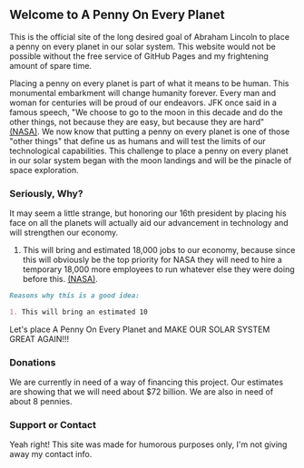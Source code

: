 ## Welcome to A Penny On Every Planet

This is the official site of the long desired goal of Abraham Lincoln to place a penny on every planet in our solar system. This website would not be possible without the free service of GitHub Pages and my frightening amount of spare time.

Placing a penny on every planet is part of what it means to be human. This monumental embarkment will change humanity forever. Every man and woman for centuries will be proud of our endeavors. JFK once said in a famous speech, "We choose to go to the moon in this decade and do the other things, not because they are easy, but because they are hard" [(NASA)](https://www.nasa.gov/50th/50th_magazine/kennedyLetter.html). We now know that putting a penny on every planet is one of those "other things" that define us as humans and will test the limits of our technological capabilities. This challenge to place a penny on every planet in our solar system began with the moon landings and will be the pinacle of space exploration.

### Seriously, Why?

It may seem a little strange, but honoring our 16th president by placing his face on all the planets will actually aid our advancement in technology and will strengthen our economy.

1. This will bring and estimated 18,000 jobs to our economy, because since this will obviously be the top priority for NASA they will need to hire a temporary 18,000 more employees to run whatever else they were doing before this. [(NASA)](https://www.nasa.gov/audience/forstudents/5-8/features/nasa-knows/what-is-nasa-58.html).

```markdown
Reasons why this is a good idea:

1. This will bring an estimated 10
```

Let's place A Penny On Every Planet and MAKE OUR SOLAR SYSTEM GREAT AGAIN!!!

### Donations

We are currently in need of a way of financing this project. Our estimates are showing that we will need about $72 billion. We are also in need of about 8 pennies.

### Support or Contact

Yeah right! This site was made for humorous purposes only, I'm not giving away my contact info.

